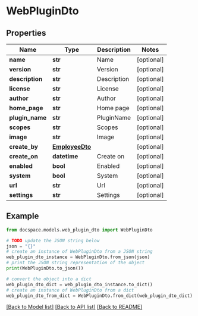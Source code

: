# WebPluginDto


## Properties

Name | Type | Description | Notes
------------ | ------------- | ------------- | -------------
**name** | **str** | Name | [optional] 
**version** | **str** | Version | [optional] 
**description** | **str** | Description | [optional] 
**license** | **str** | License | [optional] 
**author** | **str** | Author | [optional] 
**home_page** | **str** | Home page | [optional] 
**plugin_name** | **str** | PluginName | [optional] 
**scopes** | **str** | Scopes | [optional] 
**image** | **str** | Image | [optional] 
**create_by** | [**EmployeeDto**](EmployeeDto.md) |  | [optional] 
**create_on** | **datetime** | Create on | [optional] 
**enabled** | **bool** | Enabled | [optional] 
**system** | **bool** | System | [optional] 
**url** | **str** | Url | [optional] 
**settings** | **str** | Settings | [optional] 

## Example

```python
from docspace.models.web_plugin_dto import WebPluginDto

# TODO update the JSON string below
json = "{}"
# create an instance of WebPluginDto from a JSON string
web_plugin_dto_instance = WebPluginDto.from_json(json)
# print the JSON string representation of the object
print(WebPluginDto.to_json())

# convert the object into a dict
web_plugin_dto_dict = web_plugin_dto_instance.to_dict()
# create an instance of WebPluginDto from a dict
web_plugin_dto_from_dict = WebPluginDto.from_dict(web_plugin_dto_dict)
```
[[Back to Model list]](../README.md#documentation-for-models) [[Back to API list]](../README.md#documentation-for-api-endpoints) [[Back to README]](../README.md)


